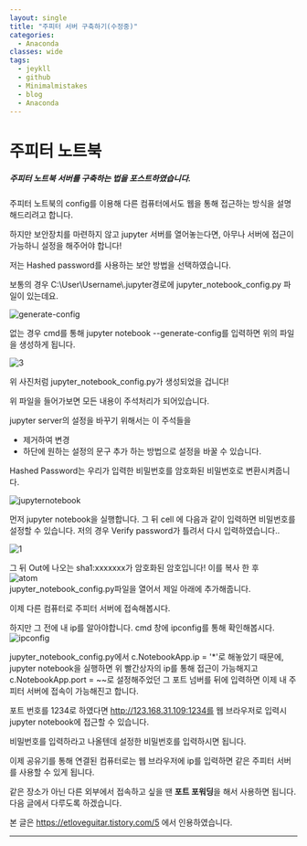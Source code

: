 ```yaml
---
layout: single
title: "주피터 서버 구축하기(수정중)"
categories:
  - Anaconda
classes: wide
tags:
  - jeykll
  - github
  - Minimalmistakes
  - blog
  - Anaconda
---
```


# 주피터 노트북
##### 주피터 노트북 서버를 구축하는 법을 포스트하였습니다.

주피터 노트북의 config를 이용해 다른 컴퓨터에서도 웹을 통해 접근하는 방식을 설명해드리려고 합니다.

하지만 보안장치를 마련하지 않고 jupyter 서버를 열어놓는다면, 아무나 서버에 접근이 가능하니 설정을 해주어야 합니다!

저는 Hashed password를 사용하는 보안 방법을 선택하였습니다.

보통의 경우 C:\\User\\Username\\.jupyter경로에 jupyter_notebook_config.py 파일이 있는데요.

![generate-config](https://user-images.githubusercontent.com/61397479/82048434-a6528f00-96ef-11ea-825d-ceb0269f8398.PNG)  

없는 경우 cmd를 통해 jupyter notebook --generate-config를 입력하면 위의 파일을 생성하게 됩니다.  

![3](https://user-images.githubusercontent.com/61397479/82048480-b9fdf580-96ef-11ea-8dba-dabc05566433.PNG)  

위 사진처럼 jupyter_notebook_config.py가 생성되었을 겁니다!

위 파일을 들어가보면 모든 내용이 주석처리가 되어있습니다.

jupyter server의 설정을 바꾸기 위해서는 이 주석들을
+ 제거하여 변경
+ 하단에 원하는 설정의 문구 추가
하는 방법으로 설정을 바꿀 수 있습니다.

Hashed Password는 우리가 입력한 비밀번호를 암호화된 비밀번호로 변환시켜줍니다.

![jupyternotebook](https://user-images.githubusercontent.com/61397479/82048753-27aa2180-96f0-11ea-86e0-7e280f72687a.PNG)  

먼저 jupyter notebook을 실행합니다.
그 뒤 cell 에 다음과 같이 입력하면 비밀번호를 설정할 수 있습니다. 저의 경우 Verify password가 틀려서 다시 입력하였습니다..

![1](https://user-images.githubusercontent.com/61397479/82048981-8f606c80-96f0-11ea-9bfd-892bab1db2af.PNG)  

그 뒤 Out에 나오는 sha1:xxxxxxx가 암호화된 암호입니다!
이를 복사 한 후  
![atom](https://user-images.githubusercontent.com/61397479/82049599-8d4add80-96f1-11ea-8665-8bcf250f9789.PNG)  
jupyter_notebook_config.py파일을 열어서 제일 아래에 추가해줍니다.

이제 다른 컴퓨터로 주피터 서버에 접속해봅시다.

하지만 그 전에 내 ip를 알아야합니다.
cmd 창에 ipconfig를 통해 확인해봅시다.
![ipconfig](https://user-images.githubusercontent.com/61397479/82050480-2d553680-96f3-11ea-9350-8c5cb5aa5a2c.PNG)  

jupyter_notebook_config.py에서 c.NotebookApp.ip = '\*'로 해놓았기 때문에, jupyter notebook을 실행하면 위 빨간상자의 ip를 통해 접근이 가능해지고
c.NotebookApp.port = ~~로 설정해주었던 그 포트 넘버를 뒤에 입력하면 이제 내 주피터 서버에 접속이 가능해진고 합니다.

포트 번호를 1234로 하였다면 http://123.168.31.109:1234를 웹 브라우저로 입력시 jupyter notebook에 접근할 수 있습니다.

비밀번호를 입력하라고 나올텐데 설정한 비밀번호를 입력하시면 됩니다.

이제 공유기를 통해 연결된 컴퓨터로는 웹 브라우저에 ip를 입력하면 같은 주피터 서버를 사용할 수 있게 됩니다.

같은 장소가 아닌 다른 외부에서 접속하고 싶을 땐 **포트 포워딩**을 해서 사용하면 됩니다.
다음 글에서 다루도록 하겠습니다.

본 글은
https://etloveguitar.tistory.com/5 에서 인용하였습니다.  

---
